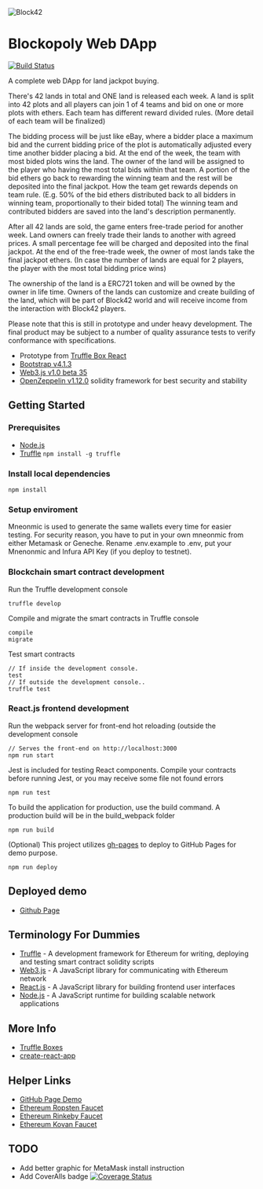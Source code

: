 ![Block42](http://assets.block42.world/images/icons/block42_logo_200.png)

# Blockopoly Web DApp

[![Build Status](https://img.shields.io/travis/sweatyc/blockopoly-dapp.svg?branch=master)](https://travis-ci.org/sweatyc/blockopoly-dapp)

A complete web DApp for land jackpot buying.

There's 42 lands in total and ONE land is released each week. A land is split into 42 plots and all players can join 1 of 4 teams and bid on one or more plots with ethers. Each team has different reward divided rules. (More detail of each team will be finalized)

The bidding process will be just like eBay, where a bidder place a maximum bid and the current bidding price of the plot is automatically adjusted every time another bidder placing a bid. At the end of the week, the team with most bided plots wins the land. The owner of the land will be assigned to the player who having the most total bids within that team. A portion of the bid ethers go back to rewarding the winning team and the rest will be deposited into the final jackpot. How the team get rewards depends on team rule. (E.g. 50% of the bid ethers distributed back to all bidders in winning team, proportionally to their bided total) The winning team and contributed bidders are saved into the land's description permanently.

After all 42 lands are sold, the game enters free-trade period for another week. Land owners can freely trade their lands to another with agreed prices. A small percentage fee will be charged and deposited into the final jackpot. At the end of the free-trade week, the owner of most lands take the final jackpot ethers. (In case the number of lands are equal for 2 players, the player with the most total bidding price wins)

The ownership of the land is a ERC721 token and will be owned by the owner in life time. Owners of the lands can customize and create building of the land, which will be part of Block42 world and will receive income from the interaction with Block42 players.

Please note that this is still in prototype and under heavy development. The final product may be subject to a number of quality assurance tests to verify conformance with specifications.

- Prototype from [Truffle Box React](https://github.com/truffle-box/react-box)
- [Bootstrap v4.1.3](https://getbootstrap.com/)
- [Web3.js v1.0 beta 35](https://web3js.readthedocs.io/en/1.0/web3.html)
- [OpenZeppelin v1.12.0](https://github.com/OpenZeppelin/openzeppelin-solidity) solidity framework for best security and stability

## Getting Started

### Prerequisites
- [Node.js](https://nodejs.org/en/download/)
- [Truffle](https://github.com/trufflesuite/truffle) `npm install -g truffle`

### Install local dependencies
```
npm install
```

### Setup enviroment
Mneonmic is used to generate the same wallets every time for easier testing. For security reason, you have to put in your own mneonmic from either Metamask or Geneche. Rename .env.example to .env, put your Mnenonmic and Infura API Key (if you deploy to testnet).

### Blockchain smart contract development

Run the Truffle development console
```
truffle develop
```

Compile and migrate the smart contracts in Truffle console
```
compile
migrate
```

Test smart contracts
```
// If inside the development console.
test
// If outside the development console..
truffle test
```

### React.js frontend development

Run the webpack server for front-end hot reloading (outside the development console
```
// Serves the front-end on http://localhost:3000
npm run start
```

Jest is included for testing React components. Compile your contracts before running Jest, or you may receive some file not found errors
```
npm run test
```

To build the application for production, use the build command. A production build will be in the build_webpack folder
```
npm run build
```

(Optional) This project utilizes [gh-pages](https://www.npmjs.com/package/gh-pages) to deploy to GitHub Pages for demo purpose.
```
npm run deploy
```

## Deployed demo
- [Github Page](https://sweatyc.github.io/blockopoly-dapp/)


## Terminology For Dummies
- [Truffle](http://truffleframework.com/) - A development framework for Ethereum for writing, deploying and testing smart contract solidity scripts
- [Web3.js](https://github.com/ethereum/web3.js/) - A JavaScript library for communicating with Ethereum network
- [React.js](https://reactjs.org/) - A JavaScript library for building frontend user interfaces
- [Node.js](https://nodejs.org/en/) - A JavaScript runtime for building scalable network applications

## More Info
- [Truffle Boxes](https://truffleframework.com/boxes)
- [create-react-app](https://github.com/facebook/create-react-app/)

## Helper Links
- [GitHub Page Demo](https://block42world.github.io/landpot-dapp/)
- [Ethereum Ropsten Faucet](http://faucet.ropsten.be:3001/)
- [Ethereum Rinkeby Faucet](http://rinkeby-faucet.com)
- [Ethereum Kovan Faucet](https://gitter.im/kovan-testnet/faucet)

## TODO
- Add better graphic for MetaMask install instruction
- Add CoverAlls badge
[![Coverage Status](https://img.shields.io/coveralls/github/Block42World/landpot-dapp/master.svg)](https://coveralls.io/github/Block42World/landpot-dapp?branch=master)
